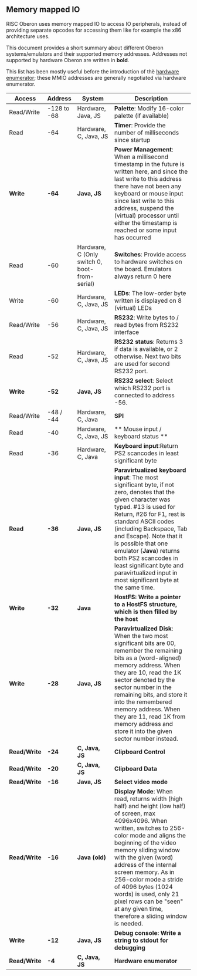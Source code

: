 ## Memory mapped IO

RISC Oberon uses memory mapped IO to access IO peripherals, instead of providing separate opcodes for accessing them like for example the x86 architecture uses.

This document provides a short summary about different Oberon systems/emulators and their supported memory addresses. Addresses not supported by hardware Oberon are written in **bold**.

This list has been mostly useful before the introduction of thè [hardware enumerator](hardware-enumerator.md); these MMIO addresses are generally negotiated via hardware enumerator.

Access | Address | System | Description
--- | --- | --- | ---
Read/Write | -128 to -68 | Hardware, Java, JS | **Palette**: Modify 16-color palette (if available)
Read | -64 | Hardware, C, Java, JS | **Timer**: Provide the number of milliseconds since startup
**Write** | **-64** | **Java, JS** | **Power Management**: When a millisecond timestamp in the future is written here, and since the last write to this address there have not been any keyboard or mouse input since last write to this address, suspend the (virtual) processor until either the timestamp is reached or some input has occurred
Read | -60 | Hardware, C (Only switch 0, boot-from-serial) | **Switches**: Provide access to hardware switches on the board. Emulators always return 0 here
Write | -60 | Hardware, C, Java, JS | **LEDs**: The low-order byte written is displayed on 8 (virtual) LEDs
Read/Write | -56 | Hardware, C, Java, JS | **RS232**: Write bytes to / read bytes from RS232 interface
Read | -52 | Hardware, C, Java, JS | **RS232 status**: Returns 3 if data is available, or 2 otherwise. Next two bits are used for second RS232 port.
**Write** | **-52** | **Java, JS** | **RS232 select**: Select which RS232 port is connected to address -56.
Read/Write | -48 / -44 | Hardware, C, Java | **SPI**
Read | -40 | Hardware, C, Java, JS | ** Mouse input / keyboard status **
Read | -36 | Hardware, C, Java | **Keyboard input**:Return PS2 scancodes in least significant byte
**Read** | **-36** | **Java, JS** | **Paravirtualized keyboard input**: The most significant byte, if not zero, denotes that the given character was typed. #13 is used for Return,  #26 for F1, rest is standard ASCII codes (including Backspace, Tab and Escape). Note that it is possible that one emulator (**Java**) returns both PS2 scancodes in least significant byte and paravirtualized input in most significant byte at the same time.
**Write** | **-32** | **Java** | **HostFS: Write a pointer to a HostFS structure, which is then filled by the host**
**Write** | **-28** | **Java, JS** | **Paravirtualized Disk**: When the two most significant bits are 00, remember the remaining bits as a (word-aligned) memory address. When they are 10, read the 1K sector denoted by the sector number in the remaining bits, and store it into the remembered memory address. When they are 11, read 1K from memory address and store it into the given sector number instead.
**Read/Write** | **-24** | **C, Java, JS** | **Clipboard Control**
**Read/Write** | **-20** | **C, Java, JS** | **Clipboard Data**
**Read/Write** | **-16** | **Java, JS** | **Select video mode**
**Read/Write** | **-16** | **Java (old)** | **Display Mode**: When read, returns width (high half) and height (low half) of screen, max 4096x4096. When written, switches to 256-color mode and aligns the beginning of the video memory sliding window with the given (word) address of the internal screen memory. As in 256-color mode a stride of 4096 bytes (1024 words) is used, only 21 pixel rows can be "seen" at any given time, therefore a sliding window is needed.
**Write** | **-12** | **Java, JS** | **Debug console: Write a string to stdout for debugging**
**Read/Write** | **-4** | **C, Java, JS** | **Hardware enumerator**
